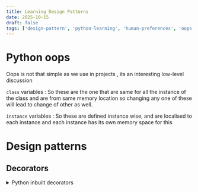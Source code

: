 ```yaml
---
title: Learning Design Patterns
date: 2025-10-15
draft: false
tags: ['design-pattern', 'python-learning', 'human-preferences', 'oops', 'interview']
---
```


# Python oops
Oops is not that simple as we use in projects , its an interesting low-level discussion 

`class` variables :
So these are the one that are same for all the instance of the class and are from same memory location so changing any one of these will lead to change of other as well.

`instance` variables : 
So these are defined instance wise, and are localised to each instance and each instance has its own memory space for this 


# Design patterns 



## Decorators
<details>
  <summary>Python inbuilt decorators</summary>
  1. staticmethod : methods that doesnt access instance (self) or class data (cls) 
  2. classmethod : method that takes class 'cls' as first argument 
  3. functools : these are tools defined over class methods 
</details>
